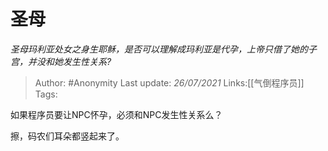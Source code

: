 # 圣母
*圣母玛利亚处女之身生耶稣，是否可以理解成玛利亚是代孕，上帝只借了她的子宫，并没和她发生性关系?*

> Author: #Anonymity 
> Last update: *26/07/2021* 
> Links:[[气倒程序员]]
> Tags:   

如果程序员要让NPC怀孕，必须和NPC发生性关系么？

擦，码农们耳朵都竖起来了。


